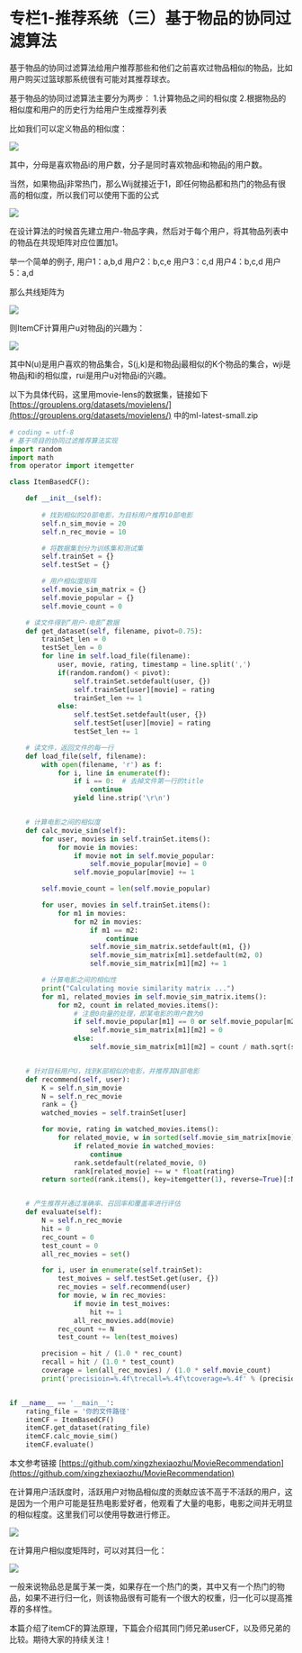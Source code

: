 # 专栏1-推荐系统（三）基于物品的协同过滤算法

基于物品的协同过滤算法给用户推荐那些和他们之前喜欢过物品相似的物品，比如用户购买过篮球那系统很有可能对其推荐球衣。


基于物品的协同过滤算法主要分为两步：
1.计算物品之间的相似度
2.根据物品的相似度和用户的历史行为给用户生成推荐列表


比如我们可以定义物品的相似度：


![](https://g.yuque.com/gr/latex?w_%7Bi%20j%7D%3D%5Cfrac%7B%7CN(i)%20%5Ccap%20N(j)%7C%7D%7B%7CN(i)%7C%7D%0A#card=math&code=w_%7Bi%20j%7D%3D%5Cfrac%7B%7CN%28i%29%20%5Ccap%20N%28j%29%7C%7D%7B%7CN%28i%29%7C%7D%0A)


其中，分母是喜欢物品i的用户数，分子是同时喜欢物品i和物品j的用户数。


当然，如果物品j非常热门，那么Wij就接近于1，即任何物品都和热门的物品有很高的相似度，所以我们可以使用下面的公式


![](https://g.yuque.com/gr/latex?w_%7Bi%20j%7D%3D%5Cfrac%7B%7CN(i)%20%5Ccap%20N(j)%7C%7D%7B%5Csqrt%7B%7CN(i)%7C%7CN(j)%7C%7D%7D%0A#card=math&code=w_%7Bi%20j%7D%3D%5Cfrac%7B%7CN%28i%29%20%5Ccap%20N%28j%29%7C%7D%7B%5Csqrt%7B%7CN%28i%29%7C%7CN%28j%29%7C%7D%7D%0A)


在设计算法的时候首先建立用户-物品字典，然后对于每个用户，将其物品列表中的物品在共现矩阵对应位置加1。


举一个简单的例子,
用户1：a,b,d
用户2：b,c,e
用户3：c,d
用户4：b,c,d
用户5：a,d


那么共线矩阵为


![](https://i.loli.net/2020/09/08/HLYur1UJwkA4VFB.png#align=left&display=inline&height=139&margin=%5Bobject%20Object%5D&originHeight=139&originWidth=481&status=done&style=none&width=481)


则ItemCF计算用户u对物品j的兴趣为：


![](https://g.yuque.com/gr/latex?p_%7Bu%20j%7D%3D%5Csum_%7Bi%20%5Cin%20N(u)%20%5Ccap%20S(j%2C%20K)%7D%20w_%7Bj%20i%7D%20r_%7Bu%20i%7D%0A#card=math&code=p_%7Bu%20j%7D%3D%5Csum_%7Bi%20%5Cin%20N%28u%29%20%5Ccap%20S%28j%2C%20K%29%7D%20w_%7Bj%20i%7D%20r_%7Bu%20i%7D%0A)


其中N(u)是用户喜欢的物品集合，S(j,k)是和物品j最相似的K个物品的集合，wji是物品j和i的相似度，rui是用户u对物品i的兴趣。


以下为具体代码，这里用movie-lens的数据集，链接如下
[https://grouplens.org/datasets/movielens/](https://grouplens.org/datasets/movielens/)    中的ml-latest-small.zip


```python
# coding = utf-8
# 基于项目的协同过滤推荐算法实现
import random
import math
from operator import itemgetter

class ItemBasedCF():

    def __init__(self):
        
        # 找到相似的20部电影，为目标用户推荐10部电影
        self.n_sim_movie = 20
        self.n_rec_movie = 10

        # 将数据集划分为训练集和测试集
        self.trainSet = {}
        self.testSet = {}

        # 用户相似度矩阵
        self.movie_sim_matrix = {}
        self.movie_popular = {}
        self.movie_count = 0

    # 读文件得到“用户-电影”数据
    def get_dataset(self, filename, pivot=0.75):
        trainSet_len = 0
        testSet_len = 0
        for line in self.load_file(filename):
            user, movie, rating, timestamp = line.split(',')
            if(random.random() < pivot):
                self.trainSet.setdefault(user, {})
                self.trainSet[user][movie] = rating
                trainSet_len += 1
            else:
                self.testSet.setdefault(user, {})
                self.testSet[user][movie] = rating
                testSet_len += 1

    # 读文件，返回文件的每一行
    def load_file(self, filename):
        with open(filename, 'r') as f:
            for i, line in enumerate(f):
                if i == 0:  # 去掉文件第一行的title
                    continue
                yield line.strip('\r\n')


    # 计算电影之间的相似度
    def calc_movie_sim(self):
        for user, movies in self.trainSet.items():
            for movie in movies:
                if movie not in self.movie_popular:
                    self.movie_popular[movie] = 0
                self.movie_popular[movie] += 1

        self.movie_count = len(self.movie_popular)

        for user, movies in self.trainSet.items():
            for m1 in movies:
                for m2 in movies:
                    if m1 == m2:
                        continue
                    self.movie_sim_matrix.setdefault(m1, {})
                    self.movie_sim_matrix[m1].setdefault(m2, 0)
                    self.movie_sim_matrix[m1][m2] += 1

        # 计算电影之间的相似性
        print("Calculating movie similarity matrix ...")
        for m1, related_movies in self.movie_sim_matrix.items():
            for m2, count in related_movies.items():
                # 注意0向量的处理，即某电影的用户数为0
                if self.movie_popular[m1] == 0 or self.movie_popular[m2] == 0:
                    self.movie_sim_matrix[m1][m2] = 0
                else:
                    self.movie_sim_matrix[m1][m2] = count / math.sqrt(self.movie_popular[m1] * self.movie_popular[m2])


    # 针对目标用户U，找到K部相似的电影，并推荐其N部电影
    def recommend(self, user):
        K = self.n_sim_movie
        N = self.n_rec_movie
        rank = {}
        watched_movies = self.trainSet[user]

        for movie, rating in watched_movies.items():
            for related_movie, w in sorted(self.movie_sim_matrix[movie].items(), key=itemgetter(1), reverse=True)[:K]:
                if related_movie in watched_movies:
                    continue
                rank.setdefault(related_movie, 0)
                rank[related_movie] += w * float(rating)
        return sorted(rank.items(), key=itemgetter(1), reverse=True)[:N]


    # 产生推荐并通过准确率、召回率和覆盖率进行评估
    def evaluate(self):
        N = self.n_rec_movie
        hit = 0
        rec_count = 0
        test_count = 0
        all_rec_movies = set()

        for i, user in enumerate(self.trainSet):
            test_moives = self.testSet.get(user, {})
            rec_movies = self.recommend(user)
            for movie, w in rec_movies:
                if movie in test_moives:
                    hit += 1
                all_rec_movies.add(movie)
            rec_count += N
            test_count += len(test_moives)

        precision = hit / (1.0 * rec_count)
        recall = hit / (1.0 * test_count)
        coverage = len(all_rec_movies) / (1.0 * self.movie_count)
        print('precisioin=%.4f\trecall=%.4f\tcoverage=%.4f' % (precision, recall, coverage))


if __name__ == '__main__':
    rating_file = '你的文件路径'
    itemCF = ItemBasedCF()
    itemCF.get_dataset(rating_file)
    itemCF.calc_movie_sim()
    itemCF.evaluate()
```


本文参考链接
[https://github.com/xingzhexiaozhu/MovieRecommendation](https://github.com/xingzhexiaozhu/MovieRecommendation)


在计算用户活跃度时，活跃用户对物品相似度的贡献应该不高于不活跃的用户，这是因为一个用户可能是狂热电影爱好者，他观看了大量的电影，电影之间并无明显的相似程度。这里我们可以使用导数进行修正。


![](https://g.yuque.com/gr/latex?w_%7Bi%20j%7D%3D%5Cfrac%7B%5Csum_%7Bu%20%5Cin%20N(i)%20%5Ccap%20N(j)%7D%20%5Cfrac%7B1%7D%7B%5Clog%201%2B%7CN(u)%7C%7D%7D%7B%5Csqrt%7B%7CN(i)%7C%7CN(j)%7C%7D%7D%0A#card=math&code=w_%7Bi%20j%7D%3D%5Cfrac%7B%5Csum_%7Bu%20%5Cin%20N%28i%29%20%5Ccap%20N%28j%29%7D%20%5Cfrac%7B1%7D%7B%5Clog%201%2B%7CN%28u%29%7C%7D%7D%7B%5Csqrt%7B%7CN%28i%29%7C%7CN%28j%29%7C%7D%7D%0A)


在计算用户相似度矩阵时，可以对其归一化：


![](https://g.yuque.com/gr/latex?w_%7Bi%20j%7D%5E%7B%5Cprime%7D%3D%5Cfrac%7Bw_%7Bi%20j%7D%7D%7B%5Cmax%20_%7Bj%7D%20w_%7Bi%20j%7D%7D%0A#card=math&code=w_%7Bi%20j%7D%5E%7B%5Cprime%7D%3D%5Cfrac%7Bw_%7Bi%20j%7D%7D%7B%5Cmax%20_%7Bj%7D%20w_%7Bi%20j%7D%7D%0A)


一般来说物品总是属于某一类，如果存在一个热门的类，其中又有一个热门的物品，如果不进行归一化，则该物品很有可能有一个很大的权重，归一化可以提高推荐的多样性。


本篇介绍了itemCF的算法原理，下篇会介绍其同门师兄弟userCF，以及师兄弟的比较。期待大家的持续关注！
